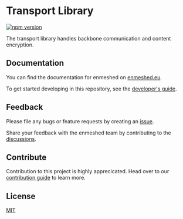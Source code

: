 # Transport Library

[![npm version](https://badge.fury.io/js/@nmshd%2ftransport.svg)](https://www.npmjs.com/package/@nmshd/transport)

The transport library handles backbone communication and content encryption.

## Documentation

You can find the documentation for enmeshed on [enmeshed.eu](https://enmeshed.eu).

To get started developing in this repository, see the [developer's guide](README_dev.md).

## Feedback

Please file any bugs or feature requests by creating an [issue](https://github.com/nmshd/feedback/issues).

Share your feedback with the enmeshed team by contributing to the [discussions](https://github.com/nmshd/feedback/discussions).

## Contribute

Contribution to this project is highly apprecicated. Head over to our [contribution guide](https://github.com/nmshd/.github/blob/main/CONTRIBUTING.md) to learn more.

## License

[MIT](LICENSE)
